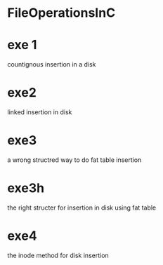 # FileOperationsInC
# exe 1
countignous insertion in a disk 
# exe2
linked insertion in disk
# exe3
a wrong structred way to do fat table insertion
# exe3h
the right structer for insertion in disk using fat table
# exe4
the inode method for disk insertion
